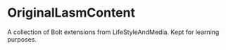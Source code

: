 # OriginalLasmContent
A collection of Bolt extensions from LifeStyleAndMedia.  Kept for learning purposes.
